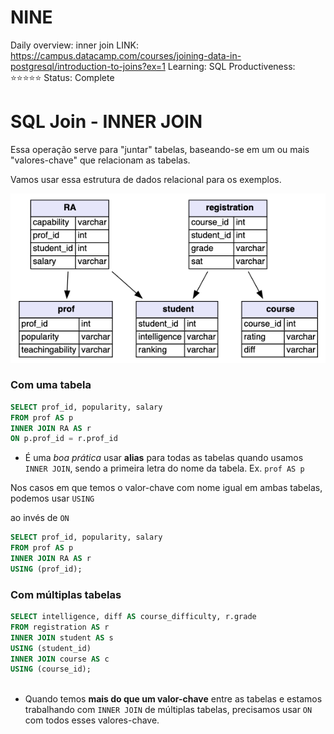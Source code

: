 # NINE

Daily overview: inner join
LINK: https://campus.datacamp.com/courses/joining-data-in-postgresql/introduction-to-joins?ex=1
Learning: SQL
Productiveness: ⭐️⭐️⭐️⭐️⭐️
Status: Complete

# SQL Join - INNER JOIN

Essa operação serve para "juntar" tabelas, baseando-se em um ou mais "valores-chave" que relacionam as tabelas.

Vamos usar essa estrutura de dados relacional para os exemplos. 

![img/inner-join.png](img/inner-join.png)

### Com uma tabela

```sql
SELECT prof_id, popularity, salary
FROM prof AS p
INNER JOIN RA AS r
ON p.prof_id = r.prof_id
```

- É uma *boa prática* usar **alias** para todas as tabelas quando usamos `INNER JOIN`, sendo a primeira letra do nome da tabela. Ex. `prof AS p`

Nos casos em que temos o valor-chave com nome igual em ambas tabelas, podemos usar `USING`

ao invés de `ON`

```sql
SELECT prof_id, popularity, salary
FROM prof AS p
INNER JOIN RA AS r
USING (prof_id);
```

### Com múltiplas tabelas

```sql
SELECT intelligence, diff AS course_difficulty, r.grade
FROM registration AS r
INNER JOIN student AS s
USING (student_id)
INNER JOIN course AS c
USING (course_id);
  
```

- Quando temos **mais do que um valor-chave** entre as tabelas e estamos trabalhando com `INNER JOIN` de múltiplas tabelas, precisamos usar `ON` com todos esses valores-chave.